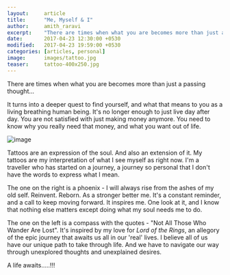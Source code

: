 ```yaml
---
layout:     article
title:      "Me, Myself & I"
author:     amith_raravi
excerpt:    "There are times when what you are becomes more than just a passing thought..."
date:       2017-04-23 12:30:00 +0530
modified:   2017-04-23 19:59:00 +0530
categories: [articles, personal]
image:      images/tattoo.jpg
teaser:     tattoo-400x250.jpg
---
```


There are times when what you are becomes more than just a passing thought...

It turns into a deeper quest to find yourself, and what that means to you as a living breathing human being. It's no longer enough to just live day after day. You are not satisfied with just making money anymore. You need to know why you really need that money, and what you want out of life.

![image](/images/tattoo.jpg)

Tattoos are an expression of the soul. And also an extension of it. My tattoos are my interpretation of what I see myself as right now. I'm a traveller who has started on a journey, a journey so personal that I don't have the words to express what I mean.

The one on the right is a phoenix - I will always rise from the ashes of my old self. Reinvent. Reborn. As a stronger better me. It's a constant reminder, and a call to keep moving forward. It inspires me. One look at it, and I know that nothing else matters except doing what my soul needs me to do.

The one on the left is a compass with the quotes - "Not All Those Who Wander Are Lost". It's inspired by my love for *Lord of the Rings*, an allegory of the epic journey that awaits us all in our 'real' lives. I believe all of us have our unique path to take through life. And we have to navigate our way through unexplored thoughts and unexplained desires.

A life awaits.....!!!
